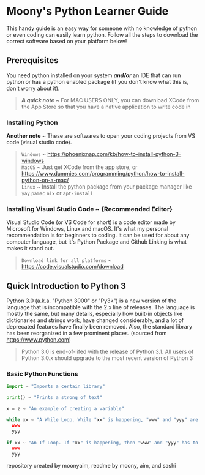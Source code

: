 # Moony's Python Learner Guide

This handy guide is an easy way for someone with no knowledge of python or even coding can easily learn python. 
Follow all the steps to download the correct software based on your platform below!

## Prerequisites
You need python installed on your system ***and/or*** an IDE that can run python or has a python enabled package (if you don't know what this is, don't worry about it).

>***A quick note*** ~ For MAC USERS ONLY, you can download XCode from the App Store so that you have a native application to write code in

### Installing Python

**Another note** ~ These are softwares to open your coding projects from VS code (visual studio code).

>`Windows` ~ https://phoenixnap.com/kb/how-to-install-python-3-windows  
>`MacOS` ~ Just get XCode from the app store, or https://www.dummies.com/programming/python/how-to-install-python-on-a-mac/   
>`Linux` ~ Install the python package from your package manager like `yay` `pamac` `nix` or `apt-install`


### Installing Visual Studio Code ~ {Recommended Editor}

Visual Studio Code (or VS Code for short) is a code editor made by Microsoft for Windows, Linux and macOS. It's what my personal recommendation is for beginners to coding. It can be used for about any computer language, but it's Python Package and Github Linking is what makes it stand out.

>`Download link for all platforms` ~ https://code.visualstudio.com/download

## Quick Introduction to Python 3

Python 3.0 (a.k.a. "Python 3000" or "Py3k") is a new version of the language that is incompatible with the 2.x line of releases. The language is mostly the same, but many details, especially how built-in objects like dictionaries and strings work, have changed considerably, and a lot of deprecated features have finally been removed. Also, the standard library has been reorganized in a few prominent places. (sourced from https://www.python.com)

>Python 3.0 is end-of-lifed with the release of Python 3.1. All users of Python 3.0.x should upgrade to the most recent version of Python 3

### Basic Python Functions

```python
import ~ "Imports a certain library"

print() ~ "Prints a strong of text"

x = z ~ "An example of creating a variable"

while xx ~ "A While Loop. While "xx" is happening, "www" and "yyy" are also happening
  www
  yyy
  
if xx ~ "An If Loop. If "xx" is happening, then "www" and "yyy" has to be happening
  www
  yyy
```

repository created by moonyaim, readme by moony, aim, and sashi
